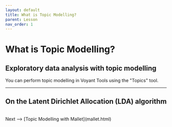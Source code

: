 ```yaml
---
layout: default
title: What is Topic Modelling?
parent: Lesson
nav_order: 1
---
```


# What is Topic Modelling?

## Exploratory data analysis with topic modelling

You can perform topic modelling in Voyant Tools using the "Topics" tool. 

<hr />

## On the Latent Dirichlet Allocation (LDA) algorithm

<br />
Next --> [Topic Modelling with Mallet](mallet.html)
